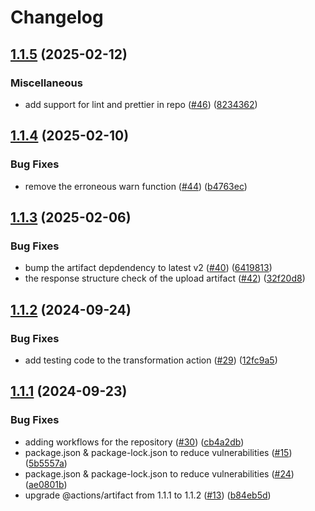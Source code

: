 # Changelog

## [1.1.5](https://github.com/rudderlabs/rudder-transformation-action/compare/v1.1.4...v1.1.5) (2025-02-12)


### Miscellaneous

* add support for lint and prettier in repo ([#46](https://github.com/rudderlabs/rudder-transformation-action/issues/46)) ([8234362](https://github.com/rudderlabs/rudder-transformation-action/commit/8234362798737764dc744c38cc5635691c84d20c))

## [1.1.4](https://github.com/rudderlabs/rudder-transformation-action/compare/v1.1.3...v1.1.4) (2025-02-10)


### Bug Fixes

* remove the erroneous warn function ([#44](https://github.com/rudderlabs/rudder-transformation-action/issues/44)) ([b4763ec](https://github.com/rudderlabs/rudder-transformation-action/commit/b4763ec88171784106abb1cac42131ebc57c56c8))

## [1.1.3](https://github.com/rudderlabs/rudder-transformation-action/compare/v1.1.2...v1.1.3) (2025-02-06)


### Bug Fixes

* bump the artifact depdendency to latest v2 ([#40](https://github.com/rudderlabs/rudder-transformation-action/issues/40)) ([6419813](https://github.com/rudderlabs/rudder-transformation-action/commit/6419813c6f85d37da80b6af246bdcbf2aa74fc81))
* the response structure check of the upload artifact ([#42](https://github.com/rudderlabs/rudder-transformation-action/issues/42)) ([32f20d8](https://github.com/rudderlabs/rudder-transformation-action/commit/32f20d8913819acd16043a83bcb1593fcc197a60))

## [1.1.2](https://github.com/rudderlabs/rudder-transformation-action/compare/v1.1.1...v1.1.2) (2024-09-24)


### Bug Fixes

* add testing code to the transformation action ([#29](https://github.com/rudderlabs/rudder-transformation-action/issues/29)) ([12fc9a5](https://github.com/rudderlabs/rudder-transformation-action/commit/12fc9a56553e3515252084b1bcabd432e294812b))

## [1.1.1](https://github.com/rudderlabs/rudder-transformation-action/compare/1.1.0...v1.1.1) (2024-09-23)


### Bug Fixes

* adding workflows for the repository ([#30](https://github.com/rudderlabs/rudder-transformation-action/issues/30)) ([cb4a2db](https://github.com/rudderlabs/rudder-transformation-action/commit/cb4a2dbaf2118594c1c5f7cf799a6c832638bb49))
* package.json & package-lock.json to reduce vulnerabilities ([#15](https://github.com/rudderlabs/rudder-transformation-action/issues/15)) ([5b5557a](https://github.com/rudderlabs/rudder-transformation-action/commit/5b5557a37d93f0438a44d8f6612512df75ce6670))
* package.json & package-lock.json to reduce vulnerabilities ([#24](https://github.com/rudderlabs/rudder-transformation-action/issues/24)) ([ae0801b](https://github.com/rudderlabs/rudder-transformation-action/commit/ae0801b2bf7ef1ab871b7f25db04416ffbc1340f))
* upgrade @actions/artifact from 1.1.1 to 1.1.2 ([#13](https://github.com/rudderlabs/rudder-transformation-action/issues/13)) ([b84eb5d](https://github.com/rudderlabs/rudder-transformation-action/commit/b84eb5d577f93a6b8dc99d9f3c0770727ef92cf8))

